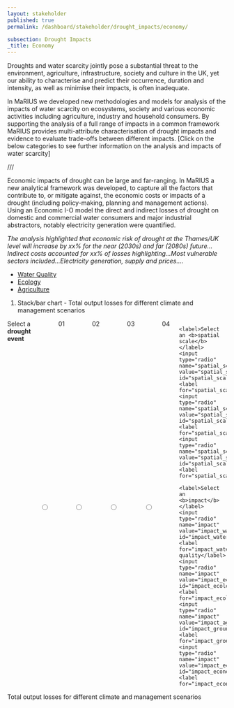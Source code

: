 ```yaml
---
layout: stakeholder
published: true
permalink: /dashboard/stakeholder/drought_impacts/economy/

subsection: Drought Impacts
_title: Economy
---
```


Droughts and water scarcity jointly pose a substantial threat to the environment, agriculture, infrastructure, society and culture in the UK, yet our ability to characterise and predict their occurrence, duration and intensity, as well as minimise their impacts, is often inadequate.

In MaRIUS we developed new methodologies and models for analysis of the impacts of water scarcity on ecosystems, society and various economic activities including agriculture, industry and household consumers. By supporting the analysis of a full range of impacts in a common framework MaRIUS provides multi-attribute characterisation of drought impacts and evidence to evaluate trade-offs between different impacts. [Click on the below categories to see further information on the analysis and impacts of water scarcity]

///

Economic impacts of drought can be large and far-ranging. In MaRIUS a new analytical framework was developed, to capture all the factors that contribute to, or mitigate against, the economic costs or impacts of a drought (including policy-making, planning and management actions). Using an Economic I-O model the direct and indirect losses of drought on domestic and commercial water consumers and major industrial abstractors, notably electricity generation were quantified.

*The analysis highlighted that economic risk of drought at the Thames/UK level will increase by xx% for the near (2030s) and far (2080s) future…Indirect costs accounted for xx% of losses highlighting…Most vulnerable sectors included…Electricity generation, supply and prices….*


* [Water Quality](drought_impacts_wq)
* [Ecology](drought_impacts_ecology)
* [Agriculture](drought_impacts_agriculture)



1. Stack/bar chart - Total output losses for different climate and management scenarios



<div class="large-6 medium-6 columns">
	<label>Select a <b>drought event</b></label>
	<input type="radio" name="drought_event" value="drought_event_01" id="drought_event_01"><label for="drought_event_01">01</label>
	<input type="radio" name="drought_event" value="drought_event_02" id="drought_event_02"><label for="drought_event_02">02</label>
	<input type="radio" name="drought_event" value="drought_event_03" id="drought_event_03"><label for="drought_event_03">03</label>
	<input type="radio" name="drought_event" value="drought_event_04" id="drought_event_04"><label for="drought_event_04">04</label>

	<label>Select an <b>spatial scale</b></label>
	<input type="radio" name="spatial_scale" value="spatial_scale_thames" id="spatial_scale_thames"><label for="spatial_scale_thames">Thames</label>
	<input type="radio" name="spatial_scale" value="spatial_scale_severn" id="spatial_scale_severn"><label for="spatial_scale_severn">Severn</label>
	<input type="radio" name="spatial_scale" value="spatial_scale_england" id="spatial_scale_england"><label for="spatial_scale_england">England</label>

	<label>Select an <b>impact</b></label>
	<input type="radio" name="impact" value="impact_water_quality" id="impact_water_quality"><label for="impact_water_quality">Water quality</label>
	<input type="radio" name="impact" value="impact_ecology" id="impact_ecology"><label for="impact_ecology">Ecology</label>
	<input type="radio" name="impact" value="impact_agriculture" id="impact_groundwater"><label for="impact_groundwater">Agriculture</label>
	<input type="radio" name="impact" value="impact_economy" id="impact_economy"><label for="impact_economy">Economy</label>
</div>

<div class="large-6 medium-6 columns">
	<div id='sgnb_chart1' style='width:100%'>
		 Total output losses for different climate and management scenarios
		<svg style='height:300px' />
	</div>
</div>

<script src='{{ site.baseurl }}/assets/libs/js/stream_layers.js' type='text/javascript'> </script>

<script>
// nv.addGraph(function() {
// var sgnb_chart1 = nv.models.multiBarChart()
//   .transitionDuration(350)
//   .reduceXTicks(true)   //If 'false', every single x-axis tick label will be rendered.
//   .rotateLabels(0)      //Angle to rotate x-axis labels.
//   .showControls(true)   //Allow user to switch between 'Grouped' and 'Stacked' mode.
//   .groupSpacing(0.1)    //Distance between each group of bars.
// ;

// sgnb_chart1.xAxis
//     .tickFormat(d3.format(',f'));

// sgnb_chart1.yAxis
//     .tickFormat(d3.format(',.1f'));

// d3.select('#sgnb_chart1 svg')
//     .datum(exampleData('Intensity'))
//     .call(sgnb_chart1);

// nv.utils.windowResize(sgnb_chart1.update);

// return sgnb_chart2;
// });


function initGraph(chart_id, var_name){
	nv.addGraph(function() {
	var chart_name = chart_id + '_chart';
	var chart_name = nv.models.multiBarChart()
	  .transitionDuration(350)
	  .reduceXTicks(true)   //If 'false', every single x-axis tick label will be rendered.
	  .rotateLabels(0)      //Angle to rotate x-axis labels.
	  .showControls(true)   //Allow user to switch between 'Grouped' and 'Stacked' mode.
	  .groupSpacing(0.1)    //Distance between each group of bars.
	;

	chart_name.xAxis
	    .tickFormat(d3.format(',f'));

	chart_name.yAxis
	    .tickFormat(d3.format(',.1f'));

	d3.select('#' + chart_id + ' svg')
	    .datum(exampleData(var_name))
	    .call(chart_name);

	nv.utils.windowResize(chart_name.update);

	return chart_name;
	});
};


//Generate some nice data.
function exampleData(var_name) {
  // return stream_layers(3,10+Math.random()*10,.1).map(function(data, i) {
  return stream_layers(4,5,.1).map(function(data, i) {
    return {
      // key: [1,2,3],
      key:  var_name + i,
      values: data
    };
  });
}

initGraph('sgnb_chart1', 'scenario');
</script>
